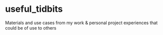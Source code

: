 # useful_tidbits
Materials and use cases from my work &amp; personal project experiences that could be of use to others
